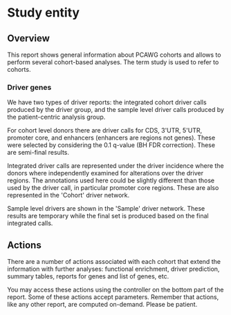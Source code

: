# Study entity

## Overview

This report shows general information about PCAWG cohorts and allows to perform
several cohort-based analyses. The term study is used to refer to cohorts.

### Driver genes

We have two types of driver reports: the integrated cohort driver calls
produced by the driver group, and the sample level driver calls produced by the
patient-centric analysis group.

For cohort level donors there are driver calls for CDS, 3'UTR, 5'UTR, promoter
core, and enhancers (enhancers are regions not genes). These were selected by
considering the 0.1 q-value (BH FDR correction). These are semi-final results.

Integrated driver calls are represented under the driver incidence where the
donors where independently examined for alterations over the driver regions.
The annotations used here could be slightly different than those used by the
driver call, in particular promoter core regions. These are also represented in
the 'Cohort' driver network.

Sample level drivers are shown in the 'Sample' driver network. These results
are temporary while the final set is produced based on the final integrated
calls.


## Actions

There are a number of actions associated with each cohort that extend the
information with further analyses: functional enrichment, driver prediction,
summary tables, reports for genes and list of genes, etc.

You may access these actions using the controller on the bottom part of the
report. Some of these actions accept parameters. Remember that actions, like
any other report, are computed on-demand. Please be patient.
